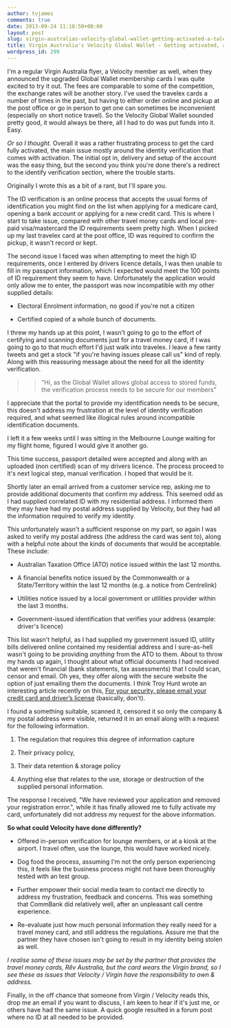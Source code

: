 ```yaml
---
author: tvjames
comments: true
date: 2013-09-24 11:18:50+00:00
layout: post
slug: virgin-australias-velocity-global-wallet-getting-activated-a-tale-of-woe
title: Virgin Australia's Velocity Global Wallet - Getting activated, a tale of woe
wordpress_id: 299
---
```


I'm a regular Virgin Australia flyer, a Velocity member as well, when they announced the upgraded Global Wallet membership cards I was quite excited to try it out. The fees are comparable to some of the competition, the exchange rates will be another story. I've used the travelex cards a number of times in the past, but having to either order online and pickup at the post office or go in person to get one can sometimes be inconvenient (especially on short notice travel). So the Velocity Global Wallet sounded pretty good, it would always be there, all I had to do was put funds into it. Easy.





_Or so I thought._ Overall it was a rather frustrating process to get the card fully activated, the main issue mostly around the identity verification that comes with activation. The initial opt in, delivery and setup of the account was the easy thing, but the second you think you're done there's a redirect to the identify verification section, where the trouble starts.





Originally I wrote this as a bit of a rant, but I'll spare you.





The ID verification is an online process that accepts the usual forms of identification you might find on the list when applying for a medicare card, opening a bank account or applying for a new credit card. This is where I start to take issue, compared with other travel money cards and local pre-paid visa/mastercard the ID requirements seem pretty high. When I picked up my last travelex card at the post office, ID was required to confirm the pickup, it wasn't record or kept.





The second issue I faced was when attempting to meet the high ID requirements, once I entered by drivers licence details, I was then unable to fill in my passport information, which I expected would meet the 100 points of ID requirement they seem to have. Unfortunately the application would only allow me to enter, the passport was now incompatible with my other supplied details:







  * Electoral Enrolment information, no good if you're not a citizen 


  * Certified copied of a whole bunch of documents. 





I threw my hands up at this point, I wasn't going to go to the effort of certifying and scanning documents just for a travel money card, if I was going to go to that much effort I'd just walk into travelex. I leave a few ranty tweets and get a stock "if you're having issues please call us" kind of reply. Along with this reassuring message about the need for all the identity verification.





<blockquote>
  
> 
> "Hi, as the Global Wallet allows global access to stored funds, the verification process needs to be secure for our members"
> 
> 
</blockquote>





I appreciate that the portal to provide my identification needs to be secure, this doesn't address my frustration at the level of identity verification required, and what seemed like illogical rules around incompatible identification documents.





I left it a few weeks until I was sitting in the Melbourne Lounge waiting for my flight home, figured I would give it another go.





This time success, passport detailed were accepted and along with an uploaded (non certified) scan of my drivers licence. The process proceed to it's next logical step, manual verification. I hoped that would be it.





Shortly later an email arrived from a customer service rep, asking me to provide additional documents that confirm my address. This seemed odd as I had supplied correlated ID with my residential address. I informed them they may have had my postal address supplied by Velocity, but they had all the information required to verify my identity.





This unfortunately wasn't a sufficient response on my part, so again I was asked to verify my postal address (the address the card was sent to), along with a helpful note about the kinds of documents that would be acceptable. These include:







  * Australian Taxation Office (ATO) notice issued within the last 12 months. 


  * A financial benefits notice issued by the Commonwealth or a State/Territory within the last 12 months (e.g. a notice from Centrelink) 


  * Utilities notice issued by a local government or utilities provider within the last 3 months. 


  * Government-issued identification that verifies your address (example: driver's licence)





This list wasn't helpful, as I had supplied my government issued ID, utility bills delivered online contained my residential address and I sure-as-hell wasn't going to be providing _anything_ from the ATO to them. About to throw my hands up again, I thought about what official documents I had received that weren't financial (bank statements, tax assessments) that I could scan, censor and email. Oh yes, they offer along with the secure website the option of just emailing them the documents. I think Troy Hunt wrote an interesting article recently on this, [For your security, please email your credit card and driver’s license](http://www.troyhunt.com/2013/09/for-your-security-please-email-your.html) (basically, don't).





I found a something suitable, scanned it, censored it so only the company & my postal address were visible, returned it in an email along with a request for the following information.







  1. The regulation that requires this degree of information capture


  2. Their privacy policy, 


  3. Their data retention & storage policy


  4. Anything else that relates to the use, storage or destruction of the supplied personal information. 





The response I received, "We have reviewed your application and removed your registration error.", while it has finally allowed me to fully activate my card, unfortunately did not address my request for the above information.





**So what could Velocity have done differently?**







  * Offered in-person verification for lounge members, or at a kiosk at the airport. I travel often, use the lounge, this would have worked nicely.


  * Dog food the process, assuming I'm not the only person experiencing this, it feels like the business process might not have been thoroughly tested with an test group.


  * Further empower their social media team to contact me directly to address my frustration, feedback and concerns. This was something that CommBank did relatively well, after an unpleasant call centre experience. 


  * Re-evaluate just how much personal information they really need for a travel money card, and still address the regulations. Assure me that the partner they have chosen isn't going to result in my identity being stolen as well.





_I realise some of these issues may be set by the partner that provides the travel money cards, Rêv Australia, but the card wears the Virgin brand, so I see these as issues that Velocity / Virgin have the responsibility to own & address._





Finally, in the off chance that someone from Virgin / Velocity reads this, drop me an email if you want to discuss, I am keen to hear if it's just me, or others have had the same issue. A quick google resulted in a forum post where no ID at all needed to be provided.
